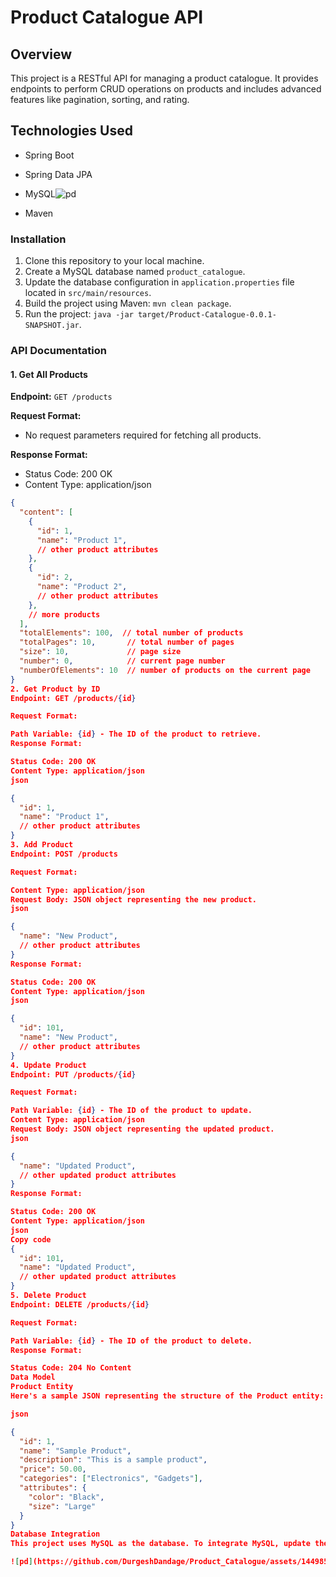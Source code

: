 # Product Catalogue API

## Overview

This project is a RESTful API for managing a product catalogue. It provides endpoints to perform CRUD operations on products and includes advanced features like pagination, sorting, and rating.

## Technologies Used

- Spring Boot
- Spring Data JPA
- MySQL![pd](https://github.com/DurgeshDandage/Product_Catalogue/assets/144985947/dbda38ac-3f1c-419b-8f22-ac6cef102276)

- Maven

### Installation

1. Clone this repository to your local machine.
2. Create a MySQL database named `product_catalogue`.
3. Update the database configuration in `application.properties` file located in `src/main/resources`.
4. Build the project using Maven: `mvn clean package`.
5. Run the project: `java -jar target/Product-Catalogue-0.0.1-SNAPSHOT.jar`.

### API Documentation
#### 1. Get All Products

**Endpoint:** `GET /products`

**Request Format:** 
- No request parameters required for fetching all products.

**Response Format:** 
- Status Code: 200 OK
- Content Type: application/json

```json
{
  "content": [
    {
      "id": 1,
      "name": "Product 1",
      // other product attributes
    },
    {
      "id": 2,
      "name": "Product 2",
      // other product attributes
    },
    // more products
  ],
  "totalElements": 100,  // total number of products
  "totalPages": 10,       // total number of pages
  "size": 10,             // page size
  "number": 0,            // current page number
  "numberOfElements": 10  // number of products on the current page
}
2. Get Product by ID
Endpoint: GET /products/{id}

Request Format:

Path Variable: {id} - The ID of the product to retrieve.
Response Format:

Status Code: 200 OK
Content Type: application/json
json

{
  "id": 1,
  "name": "Product 1",
  // other product attributes
}
3. Add Product
Endpoint: POST /products

Request Format:

Content Type: application/json
Request Body: JSON object representing the new product.
json

{
  "name": "New Product",
  // other product attributes
}
Response Format:

Status Code: 200 OK
Content Type: application/json
json

{
  "id": 101,
  "name": "New Product",
  // other product attributes
}
4. Update Product
Endpoint: PUT /products/{id}

Request Format:

Path Variable: {id} - The ID of the product to update.
Content Type: application/json
Request Body: JSON object representing the updated product.
json

{
  "name": "Updated Product",
  // other updated product attributes
}
Response Format:

Status Code: 200 OK
Content Type: application/json
json
Copy code
{
  "id": 101,
  "name": "Updated Product",
  // other updated product attributes
}
5. Delete Product
Endpoint: DELETE /products/{id}

Request Format:

Path Variable: {id} - The ID of the product to delete.
Response Format:

Status Code: 204 No Content
Data Model
Product Entity
Here's a sample JSON representing the structure of the Product entity:

json

{
  "id": 1,
  "name": "Sample Product",
  "description": "This is a sample product",
  "price": 50.00,
  "categories": ["Electronics", "Gadgets"],
  "attributes": {
    "color": "Black",
    "size": "Large"
  }
}
Database Integration
This project uses MySQL as the database. To integrate MySQL, update the database configuration in the application.properties file with your MySQL credentials.

![pd](https://github.com/DurgeshDandage/Product_Catalogue/assets/144985947/c9962986-2333-438a-ac39-c54fa4818aab)
